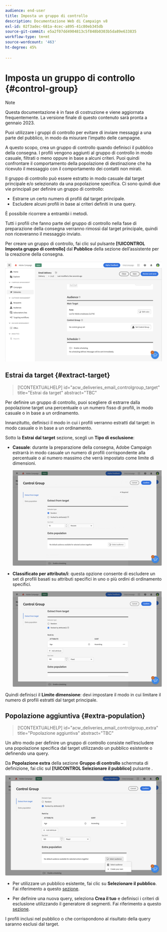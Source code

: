 ```yaml
---
audience: end-user
title: Imposta un gruppo di controllo
description: Documentazione Web di Campaign v8
exl-id: 02f3adec-681a-4cec-a895-41c80eb345db
source-git-commit: e5a2f07dd4904813c5f848b0303b5da89e633835
workflow-type: tm+mt
source-wordcount: '463'
ht-degree: 45%

---
```


# Imposta un gruppo di controllo {#control-group}

>[!NOTE]
>
>Questa documentazione è in fase di costruzione e viene aggiornata frequentemente. La versione finale di questo contenuto sarà pronta a gennaio 2023.

Puoi utilizzare i gruppi di controllo per evitare di inviare messaggi a una parte del pubblico, in modo da misurare l’impatto delle campagne.

A questo scopo, crea un gruppo di controllo quando definisci il pubblico della consegna. I profili vengono aggiunti al gruppo di controllo in modo casuale, filtrati o meno oppure in base a alcuni criteri. Puoi quindi confrontare il comportamento della popolazione di destinazione che ha ricevuto il messaggio con il comportamento dei contatti non mirati.

Il gruppo di controllo può essere estratto in modo casuale dal target principale e/o selezionato da una popolazione specifica. Ci sono quindi due vie principali per definire un gruppo di controllo:

* Estrarre un certo numero di profili dal target principale.
* Escludere alcuni profili in base ai criteri definiti in una query.

È possibile ricorrere a entrambi i metodi.

Tutti i profili che fanno parte del gruppo di controllo nella fase di preparazione della consegna verranno rimossi dal target principale, quindi non riceveranno il messaggio inviato.

Per creare un gruppo di controllo, fai clic sul pulsante **[!UICONTROL Imposta gruppo di controllo]** dal **Pubblico** della sezione dell’assistente per la creazione della consegna.

![](assets/control-group1.png)

## Estrai da target {#extract-target}

>[!CONTEXTUALHELP]
>id="acw_deliveries_email_controlgroup_target"
>title="Estrai da target"
>abstract="TBC"

Per definire un gruppo di controllo, puoi scegliere di estrarre dalla popolazione target una percentuale o un numero fisso di profili, in modo casuale o in base a un ordinamento.

Innanzitutto, definisci il modo in cui i profili verranno estratti dal target: in modo casuale o in base a un ordinamento.

Sotto la **Estrai dal target** sezione, scegli un **Tipo di esclusione**:

* **Casuale**: durante la preparazione della consegna, Adobe Campaign estrarrà in modo casuale un numero di profili corrispondente alla percentuale o al numero massimo che verrà impostato come limite di dimensioni.

   ![](assets/control-group.png)

* **Classificato per attributo/i**: questa opzione consente di escludere un set di profili basati su attributi specifici in uno o più ordini di ordinamento specifici.

   ![](assets/control-group2.png)

Quindi definisci il **Limite dimensione**: devi impostare il modo in cui limitare il numero di profili estratti dal target principale.

## Popolazione aggiuntiva {#extra-population}

>[!CONTEXTUALHELP]
>id="acw_deliveries_email_controlgroup_extra"
>title="Popolazione aggiuntiva"
>abstract="TBC"

Un altro modo per definire un gruppo di controllo consiste nell’escludere una popolazione specifica dal target utilizzando un pubblico esistente o definendo una query.

Da **Popolazione extra** della sezione **Gruppo di controllo** schermata di definizione, fai clic sul **[!UICONTROL Selezionare il pubblico]** pulsante .

![](assets/control-group3.png)

* Per utilizzare un pubblico esistente, fai clic su **Selezionare il pubblico**. Fai riferimento a questo [sezione](add-audience.md).

* Per definire una nuova query, seleziona **Crea il tuo** e definisci i criteri di esclusione utilizzando il generatore di segmenti. Fai riferimento a questo [sezione](segment-builder.md).

I profili inclusi nel pubblico o che corrispondono al risultato della query saranno esclusi dal target.
